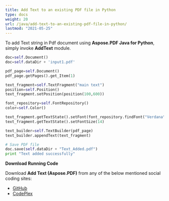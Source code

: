 ```yaml
---
title: Add Text to an existing PDF file in Python
type: docs
weight: 20
url: /java/add-text-to-an-existing-pdf-file-in-python/
lastmod: "2021-05-25"
---
```


To add Text string in Pdf document using **Aspose.PDF Java for Python**, simply invoke **AddText** module.

```python
doc=self.Document()
doc=self.dataDir + 'input1.pdf'

pdf_page=self.Document()
pdf_page.getPages().get_Item(1)

text_fragment=self.TextFragment("main text")
position=self.Position()
text_fragment.setPosition(position(100,600))

font_repository=self.FontRepository()
color=self.Color()

text_fragment.getTextState().setFont(font_repository.findFont("Verdana"))
text_fragment.getTextState().setFontSize(14)

text_builder=self.TextBuilder(pdf_page)
text_builder.appendText(text_fragment)

# Save PDF file
doc.save(self.dataDir + "Text_Added.pdf")
print "Text added successfully"
```

**Download Running Code**

Download **Add Text (Aspose.PDF)** from any of the below mentioned social coding sites:

- [GitHub](https://github.com/aspose-pdf/Aspose.PDF-for-Java/blob/master/Plugins/Aspose_Pdf_Java_for_Python/test/WorkingWithText/AddText/AddText.py)
- [CodePlex](http://asposepdfjavapython.codeplex.com/SourceControl/latest#test/WorkingWithText/AddText/AddText.py)
